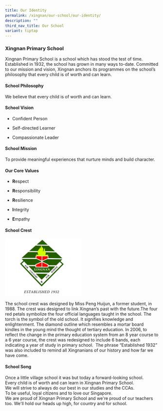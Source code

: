 ```yaml
---
title: Our Identity
permalink: /xingnan/our-school/our-identity/
description: ""
third_nav_title: Our School
variant: tiptap
---
```

<h3>Xingnan Primary School</h3>
<p>Xingnan Primary School is a school which has stood the test of time. Established
in 1932, the school has grown in many ways to-date. Committed to our mission
and vision, Xingnan anchors its programmes on the school’s philosophy that
every child is of worth and can learn.</p>
<h4>School Philosophy</h4>
<p>We believe that every child is of worth and can learn.</p>
<h4>School Vision</h4>
<ul data-tight="true" class="tight">
<li>
<p>Confident Person</p>
</li>
<li>
<p>Self-directed Learner</p>
</li>
<li>
<p>Compassionate Leader</p>
</li>
</ul>
<h4>School Mission</h4>
<p>To provide meaningful experiences that nurture minds and build character.</p>
<h4>Our Core Values</h4>
<ul data-tight="true" class="tight">
<li>
<p><strong>R</strong>espect</p>
</li>
<li>
<p><strong>R</strong>esponsibility</p>
</li>
<li>
<p><strong>R</strong>esilience</p>
</li>
<li>
<p><strong>I</strong>ntegrity</p>
</li>
<li>
<p><strong>E</strong>mpathy&nbsp;</p>
</li>
</ul>
<p></p>
<h4>School Crest</h4>
<div class="isomer-image-wrapper">
<img style="width:50%" height="auto" width="100%" src="/images/logo.png">
</div>
<p></p>
<p>The school crest was designed by Miss Peng Huijun, a former student, in
1988. The crest was designed to link Xingnan’s past with the future.The
four red petals symbolize the four official languages taught in the school.
The torch is the symbol of the old school. It signifies knowledge and enlightenment.
The diamond outline which resembles a mortar board kindles in the young
mind the thought of tertiary education. In 2006, to reflect the change
in the primary education system from an 8 year course to a 6 year course,
the crest was redesigned to include 6 bands, each indicating a year of
study in primary school. &nbsp;The phrase “Established 1932” was also included
to remind all Xingnanians of our history and how far we have come.</p>
<p></p>
<h4>School Song</h4>
<p>Once a little village school it was but today a forward-looking school.
<br>Every child is of worth and can learn in Xingnan Primary School.
<br>We will strive to always do our best in our studies and the CCAs.
<br>To be useful, loyal citizens and to love our Singapore.
<br>We are proud of Xingnan Primary School and we're proud of our teachers
too. We'll hold our heads up high, for country and for school.</p>